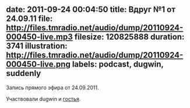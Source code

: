 date: 2011-09-24 00:04:50
title: Вдруг №1 от 24.09.11
file: http://files.tmradio.net/audio/dump/20110924-000450-live.mp3
filesize: 120825888
duration: 3741
illustration: http://files.tmradio.net/audio/dump/20110924-000450-live.png
labels: podcast, dugwin, suddenly
---
Запись прямого эфира от 24.09.2011.

Участвовали dugwin и [гостья](http://www.facebook.com/anna.pushinskaya).

